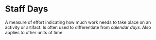 # Staff Days


A measure of effort indicating how much work needs to take place on an
activity or artifact. Is often used to differentiate from *calendar
days*. Also applies to other units of time.

